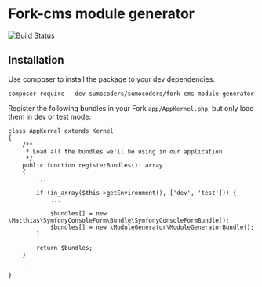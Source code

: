 # Fork-cms module generator
[![Build Status](https://travis-ci.org/sumocoders/fork-cms-module-twitter.svg?branch=master)](https://travis-ci.org/sumocoders/fork-cms-module-twitter)

## Installation

Use composer to install the package to your dev dependencies.

`composer require --dev sumocoders/sumocoders/fork-cms-module-generator`

Register the following bundles in your Fork `app/AppKernel.php`, but only load them in dev or test mode.

```
class AppKernel extends Kernel
{
    /**
     * Load all the bundles we'll be using in our application.
     */
    public function registerBundles(): array
    {
        ...

        if (in_array($this->getEnvironment(), ['dev', 'test'])) {
            ...

            $bundles[] = new \Matthias\SymfonyConsoleForm\Bundle\SymfonyConsoleFormBundle();
            $bundles[] = new \ModuleGenerator\ModuleGeneratorBundle();
        }

        return $bundles;
    }

    ...
}
```
